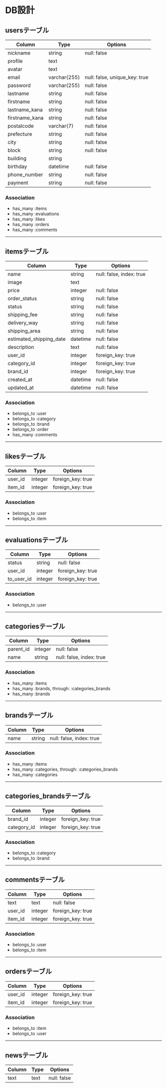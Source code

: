 # DB設計

## usersテーブル
|Column|Type|Options|
|------|----|-------|
|nickname|string|null: false|
|profile|text| |
|avatar|text| |
|email|varchar(255)|null: false, unique_key: true|
|password|varchar(255)|null: false|
|lastname|string|null: false|
|firstname|string|null: false|
|lastname_kana|string|null: false|
|firstname_kana|string|null: false|
|postalcode|varchar(7)|null: false|
|prefecture|string|null: false|
|city|string|null: false|
|block|string|null: false|
|building|string| |
|birthday|datetime|null: false|
|phone_number|string|null: false|
|payment|string|null: false|

### Association
- has_many :items
- has_many :evaluations
- has_many :likes
- has_many :orders
- has_many :comments

***

## itemsテーブル
|Column|Type|Options|
|------|----|-------|
|name|string|null: false, index: true|
|image|text| |
|price|integer|null: false|
|order_status|string|null: false|
|status|string|null: false|
|shipping_fee|string|null: false|
|delivery_way|string|null: false|
|shipping_area|string|null: false|
|estimated_shipping_date|datetime|null: false|
|description|text|null: false|
|user_id|integer|foreign_key: true|
|category_id|integer|foreign_key: true|
|brand_id|integer|foreign_key: true|
|created_at|datetime|null: false|
|updated_at|datetime|null: false|

### Association
- belongs_to :user
- belongs_to :category
- belongs_to :brand
- belongs_to :order
- has_many :comments

***

## likesテーブル
|Column|Type|Options|
|------|----|-------|
|user_id|integer|foreign_key: true|
|item_id|integer|foreign_key: true|

### Association
- belongs_to :user
- belongs_to :item

***

## evaluationsテーブル
|Column|Type|Options|
|------|----|-------|
|status|string|null: false|
|user_id|integer|foreign_key: true|
|to_user_id|integer|foreign_key: true|

### Association
- belongs_to :user

***

## categoriesテーブル
|Column|Type|Options|
|------|----|-------|
|parent_id|integer|null: false|
|name|string|null: false, index: true|

### Association
- has_many :items
- has_many :brands, through: :categories_brands
- has_many :brands

***

## brandsテーブル
|Column|Type|Options|
|------|----|-------|
|name|string|null: false, index: true|

### Association
- has_many :items
- has_many :categories, through: :categories_brands
- has_many :categories

***

## categories_brandsテーブル
|Column|Type|Options|
|------|----|-------|
|brand_id|integer|foreign_key: true|
|category_id|integer|foreign_key: true|

### Association
- belongs_to :category
- belongs_to :brand

***

## commentsテーブル
|Column|Type|Options|
|------|----|-------|
|text|text|null: false|
|user_id|integer|foreign_key: true|
|item_id|integer|foreign_key: true|

### Association
- belongs_to :user
- belongs_to :item

***

## ordersテーブル
|Column|Type|Options|
|------|----|-------|
|user_id|integer|foreign_key: true|
|item_id|integer|foreign_key: true|

### Association
- belongs_to :item
- belongs_to :user

***

## newsテーブル
|Column|Type|Options|
|------|----|-------|
|text|text|null: false|
